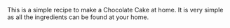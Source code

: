 This is a simple recipe to make a Chocolate Cake at home.
It is very simple as all the ingredients can be found at your home.
